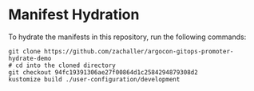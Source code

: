 # Manifest Hydration

To hydrate the manifests in this repository, run the following commands:

```shell
git clone https://github.com/zachaller/argocon-gitops-promoter-hydrate-demo
# cd into the cloned directory
git checkout 94fc19391306ae27f00864d1c2584294879308d2
kustomize build ./user-configuration/development
```
